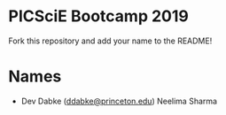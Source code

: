 # PICSciE Bootcamp 2019
Fork this repository and add your name to the README!

# Names
 - Dev Dabke (ddabke@princeton.edu)
Neelima Sharma

